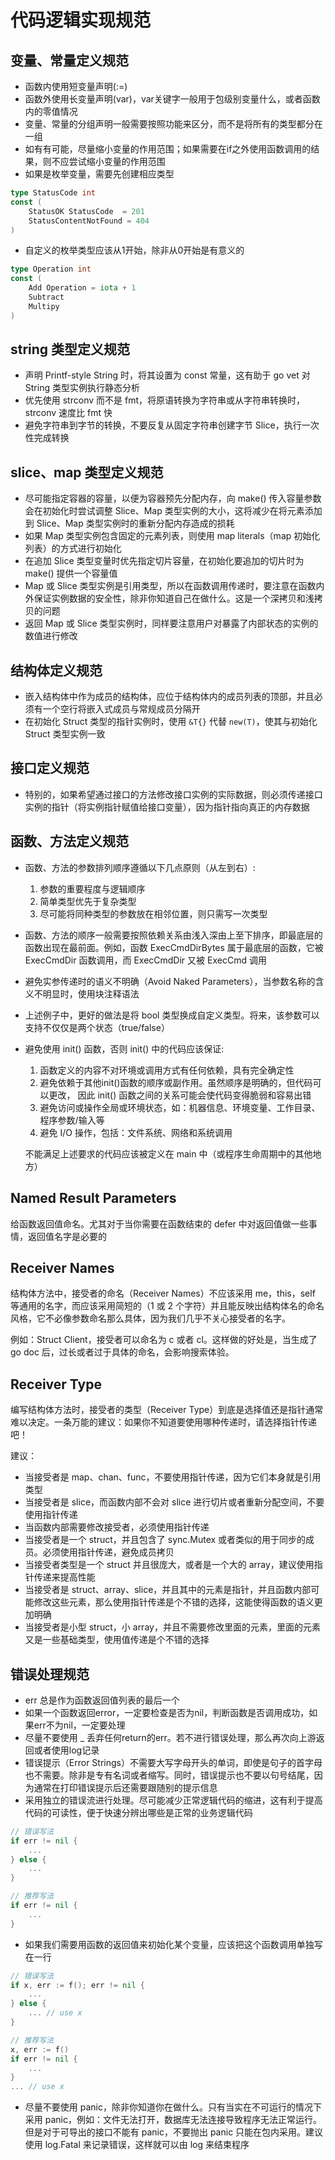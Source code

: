 # 代码逻辑实现规范

## 变量、常量定义规范

* 函数内使用短变量声明(:=)
* 函数外使用长变量声明(var)，var关键字一般用于包级别变量什么，或者函数内的零值情况
* 变量、常量的分组声明一般需要按照功能来区分，而不是将所有的类型都分在一组
* 如有有可能，尽量缩小变量的作用范围；如果需要在if之外使用函数调用的结果，则不应尝试缩小变量的作用范围
* 如果是枚举变量，需要先创建相应类型

```go
type StatusCode int
const (
    StatusOK StatusCode  = 201
    StatusContentNotFound = 404
)
```

* 自定义的枚举类型应该从1开始，除非从0开始是有意义的

```go
type Operation int
const (
    Add Operation = iota + 1
    Subtract
    Multipy
)
```

## string 类型定义规范

* 声明 Printf-style String 时，将其设置为 const 常量，这有助于 go vet 对 String 类型实例执行静态分析
* 优先使用 strconv 而不是 fmt，将原语转换为字符串或从字符串转换时，strconv 速度比 fmt 快
* 避免字符串到字节的转换，不要反复从固定字符串创建字节 Slice，执行一次性完成转换

## slice、map 类型定义规范

* 尽可能指定容器的容量，以便为容器预先分配内存，向 make() 传入容量参数会在初始化时尝试调整 Slice、Map 类型实例的大小，这将减少在将元素添加到 Slice、Map 类型实例时的重新分配内存造成的损耗
* 如果 Map 类型实例包含固定的元素列表，则使用 map literals（map 初始化列表）的方式进行初始化
* 在追加 Slice 类型变量时优先指定切片容量，在初始化要追加的切片时为 make() 提供一个容量值
* Map 或 Slice 类型实例是引用类型，所以在函数调用传递时，要注意在函数内外保证实例数据的安全性，除非你知道自己在做什么。这是一个深拷贝和浅拷贝的问题
* 返回 Map 或 Slice 类型实例时，同样要注意用户对暴露了内部状态的实例的数值进行修改

## 结构体定义规范

* 嵌入结构体中作为成员的结构体，应位于结构体内的成员列表的顶部，并且必须有一个空行将嵌入式成员与常规成员分隔开
* 在初始化 Struct 类型的指针实例时，使用 `&T{}` 代替 `new(T)`，使其与初始化 Struct 类型实例一致

## 接口定义规范

* 特别的，如果希望通过接口的方法修改接口实例的实际数据，则必须传递接口实例的指针（将实例指针赋值给接口变量），因为指针指向真正的内存数据

## 函数、方法定义规范

* 函数、方法的参数排列顺序遵循以下几点原则（从左到右）:
  1. 参数的重要程度与逻辑顺序
  2. 简单类型优先于复杂类型
  3. 尽可能将同种类型的参数放在相邻位置，则只需写一次类型
* 函数、方法的顺序一般需要按照依赖关系由浅入深由上至下排序，即最底层的函数出现在最前面。例如，函数 ExecCmdDirBytes 属于最底层的函数，它被 ExecCmdDir 函数调用，而 ExecCmdDir 又被 ExecCmd 调用
* 避免实参传递时的语义不明确（Avoid Naked Parameters），当参数名称的含义不明显时，使用块注释语法
* 上述例子中，更好的做法是将 bool 类型换成自定义类型。将来，该参数可以支持不仅仅是两个状态（true/false）
*   避免使用 init() 函数，否则 init() 中的代码应该保证:

    1. 函数定义的内容不对环境或调用方式有任何依赖，具有完全确定性
    2. 避免依赖于其他init()函数的顺序或副作用。虽然顺序是明确的，但代码可以更改， 因此 init() 函数之间的关系可能会使代码变得脆弱和容易出错
    3. 避免访问或操作全局或环境状态，如：机器信息、环境变量、工作目录、程序参数/输入等
    4. 避免 I/O 操作，包括：文件系统、网络和系统调用

    不能满足上述要求的代码应该被定义在 main 中（或程序生命周期中的其他地方）

## Named Result Parameters

给函数返回值命名。尤其对于当你需要在函数结束的 defer 中对返回值做一些事情，返回值名字是必要的

## Receiver Names

结构体方法中，接受者的命名（Receiver Names）不应该采用 me，this，self 等通用的名字，而应该采用简短的（1 或 2 个字符）并且能反映出结构体名的命名风格，它不必像参数命名那么具体，因为我们几乎不关心接受者的名字。

例如：Struct Client，接受者可以命名为 c 或者 cl。这样做的好处是，当生成了 go doc 后，过长或者过于具体的命名，会影响搜索体验。

## Receiver Type

编写结构体方法时，接受者的类型（Receiver Type）到底是选择值还是指针通常难以决定。一条万能的建议：如果你不知道要使用哪种传递时，请选择指针传递吧！

建议：

* 当接受者是 map、chan、func，不要使用指针传递，因为它们本身就是引用类型
* 当接受者是 slice，而函数内部不会对 slice 进行切片或者重新分配空间，不要使用指针传递
* 当函数内部需要修改接受者，必须使用指针传递
* 当接受者是一个 struct，并且包含了 sync.Mutex 或者类似的用于同步的成员。必须使用指针传递，避免成员拷贝
* 当接受者类型是一个 struct 并且很庞大，或者是一个大的 array，建议使用指针传递来提高性能
* 当接受者是 struct、array、slice，并且其中的元素是指针，并且函数内部可能修改这些元素，那么使用指针传递是个不错的选择，这能使得函数的语义更加明确
* 当接受者是小型 struct，小 array，并且不需要修改里面的元素，里面的元素又是一些基础类型，使用值传递是个不错的选择

## 错误处理规范

* err 总是作为函数返回值列表的最后一个
* 如果一个函数返回error，一定要检查是否为nil，判断函数是否调用成功，如果err不为nil，一定要处理
* 尽量不要使用 \_ 丢弃任何return的err。若不进行错误处理，那么再次向上游返回或者使用log记录
* 错误提示（Error Strings）不需要大写字母开头的单词，即使是句子的首字母也不需要。除非是专有名词或者缩写。同时，错误提示也不要以句号结尾，因为通常在打印错误提示后还需要跟随别的提示信息
* 采用独立的错误流进行处理。尽可能减少正常逻辑代码的缩进，这有利于提高代码的可读性，便于快速分辨出哪些是正常的业务逻辑代码

```go
// 错误写法
if err != nil {
    ...
} else {
    ...
}

// 推荐写法
if err != nil {
    ...
}
```

* 如果我们需要用函数的返回值来初始化某个变量，应该把这个函数调用单独写在一行

```go
// 错误写法
if x, err := f(); err != nil {
    ...
} else {
    ... // use x
}

// 推荐写法
x, err := f()
if err != nil {
    ...
}
... // use x
```

* 尽量不要使用 panic，除非你知道你在做什么。只有当实在不可运行的情况下采用 panic，例如：文件无法打开，数据库无法连接导致程序无法正常运行。但是对于可导出的接口不能有 panic，不要抛出 panic 只能在包内采用。建议使用 log.Fatal 来记录错误，这样就可以由 log 来结束程序

##
